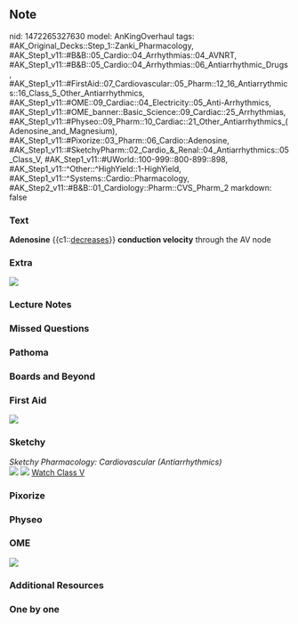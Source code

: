 ## Note
nid: 1472265327630
model: AnKingOverhaul
tags: #AK_Original_Decks::Step_1::Zanki_Pharmacology, #AK_Step1_v11::#B&B::05_Cardio::04_Arrhythmias::04_AVNRT, #AK_Step1_v11::#B&B::05_Cardio::04_Arrhythmias::06_Antiarrhythmic_Drugs, #AK_Step1_v11::#FirstAid::07_Cardiovascular::05_Pharm::12_16_Antiarrythmics::16_Class_5_Other_Antiarrhythmics, #AK_Step1_v11::#OME::09_Cardiac::04_Electricity::05_Anti-Arrhythmics, #AK_Step1_v11::#OME_banner::Basic_Science::09_Cardiac::25_Arrhythmias, #AK_Step1_v11::#Physeo::09_Pharm::10_Cardiac::21_Other_Antiarrhythmics_(Adenosine_and_Magnesium), #AK_Step1_v11::#Pixorize::03_Pharm::06_Cardio::Adenosine, #AK_Step1_v11::#SketchyPharm::02_Cardio_&_Renal::04_Antiarrhythmics::05_Class_V, #AK_Step1_v11::#UWorld::100-999::800-899::898, #AK_Step1_v11::^Other::^HighYield::1-HighYield, #AK_Step1_v11::^Systems::Cardio::Pharmacology, #AK_Step2_v11::#B&B::01_Cardiology::Pharm::CVS_Pharm_2
markdown: false

### Text
<div>
  <b>Adenosine</b> {{c1::<u>decreases</u>}} <b>conduction
  velocity</b> through the AV node
</div>

### Extra
<img src="paste-350383432008248.jpg">

### Lecture Notes


### Missed Questions


### Pathoma


### Boards and Beyond


### First Aid
<img src="paste-258750304747523.jpg">

### Sketchy
<div>
  <i>Sketchy Pharmacology: Cardiovascular (Antiarrhythmics)</i>
</div><img src=
"Screen%20Shot%202019-09-25%20at%209.13.46%20AM.png"> <img src=
"Screen%20Shot%202019-09-25%20at%209.13.53%20AM.png"> <a href=
"https://dashboard.sketchy.com/study/medical/courses/medical-pharmacology/units/medical-pharmacology-cardiovascular-renal/videos/medical-pharmacology-cardiovascular-and-renal-antiarrhythmics-class-v?utm_source=anki&utm_medium=partnership&utm_campaign=february_update&utm_content=medical">
Watch Class V</a>

### Pixorize


### Physeo


### OME
<div class="ome-widget">
  <a href=
  "https://onlinemeded.org/spa/cardiac/arrhythmias/acquire?ref=anki">
  <img src="_OME_AnkiFlashcards_Lesson_1.png"></a>
</div>

### Additional Resources


### One by one

